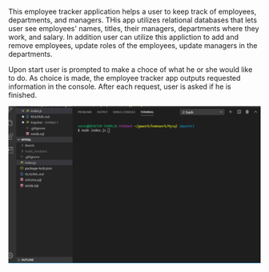This employee tracker application helps a user to keep track of employees, departments, and managers. 
THis app utilizes relational databases that lets user see employees' names, titles, their managers, departments where they work, and salary.
In addition user can utilize this appliction to add and remove employees, update roles of the employees, update managers in the departments. 

Upon start user is prompted to make a choce of what he or she would like to do. As choice is made, the employee tracker app outputs requested information in the console. After each request, user is asked if he is finished. 

![](Mysql.gif)
